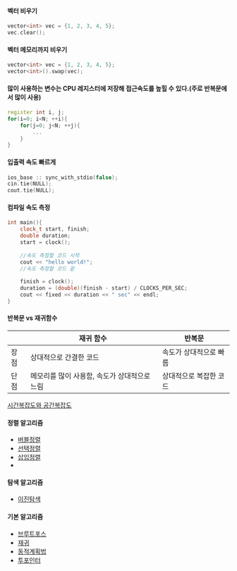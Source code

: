 #### 벡터 비우기
```c++
vector<int> vec = {1, 2, 3, 4, 5};
vec.clear();
```

#### 벡터 메모리까지 비우기
```c++
vector<int> vec = {1, 2, 3, 4, 5};
vector<int>().swap(vec);
```

#### 많이 사용하는 변수는 CPU 레지스터에 저장해 접근속도를 높힐 수 있다.(주로 반복문에서 많이 사용)
```c++
register int i, j;
for(i=0; i<N; ++i){
    for(j=0; j<N; ++j){
        ...
    }
}
```

#### 입출력 속도 빠르게
```c++
ios_base :: sync_with_stdio(false);
cin.tie(NULL);
cout.tie(NULL);
```

#### 컴파일 속도 측정
```c++
int main(){
    clock_t start, finish;
    double duration;
    start = clock();
    
    //속도 측정할 코드 시작
    cout << "hello world!";
    //속도 측정할 코드 끝
    
    finish = clock();
    duration = (double)(finish - start) / CLOCKS_PER_SEC;
    cout << fixed << duration << " sec" << endl;
}
```
#### 반복문 vs 재귀함수
|      | 재귀 함수                                        | 반복문                   |
| ---- | ------------------------------------------------ | ------------------------ |
| 장점 | 상대적으로 간결한 코드                         | 속도가 상대적으로 빠름 |
| 단점 | 메모리를 많이 사용함, 속도가 상대적으로 느림 | 상대적으로 복잡한 코드 |


[시간복잡도와 공간복잡도](https://github.com/kang9366/Algorithm_Study/wiki/시간복잡도와-공간복잡도)

#### 정렬 알고리즘
* [버블정렬](https://github.com/kang9366/Algorithm_Study/wiki/버블정렬)
* [선택정렬]()
* [삽입정렬]()
*

#### 탐색 알고리즘
* [이진탐색]()

#### 기본 알고리즘
* [브루트포스]()
* [재귀]()
* [동적계획법]()
* [투포인터]()









